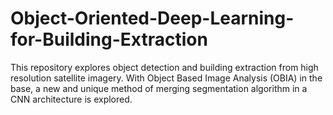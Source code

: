# Object-Oriented-Deep-Learning-for-Building-Extraction
This repository explores object detection and building extraction from high resolution satellite imagery. With Object Based Image Analysis (OBIA) in the base, a new and unique method of merging segmentation algorithm in a CNN architecture is explored.
